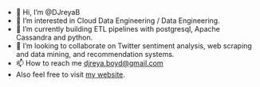 - 👋 Hi, I’m @DJreyaB
- 👀 I’m interested in Cloud Data Engineering / Data Engineering.
- 🌱 I’m currently building ETL pipelines with postgresql, Apache Cassandra and python.
- 💞️ I’m looking to collaborate on Twitter sentiment analysis, web scraping and data mining, and recommendation systems.
- 📫 How to reach me djreya.boyd@gmail.com
- Also feel free to visit [my website](https://www.djreyaboyd.com/about/).

<!---
DJreyaB/DJreyaB is a ✨ special ✨ repository because its `README.md` (this file) appears on your GitHub profile.
You can click the Preview link to take a look at your changes.
--->
